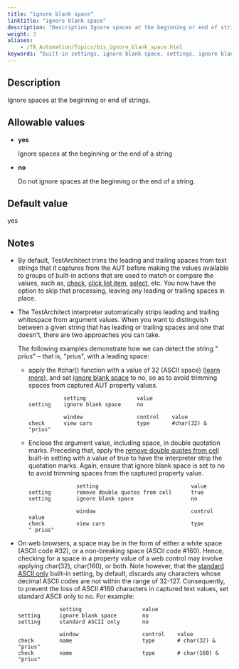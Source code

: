 ```yaml
--- 
title: "ignore blank space"
linktitle: "ignore blank space"
description: "Description Ignore spaces at the beginning or end of strings. Allowable values yes Ignore spaces at the beginning or the end of a string no Do not ignore spaces at the beginning or the end of a ..."
weight: 3
aliases: 
    - /TA_Automation/Topics/bis_ignore_blank_space.html
keywords: "built-in settings, ignore blank space, settings, ignore blank space (settings), ignore blank space, ignore spaces at the beginning or end of strings, remove both leading and trailing whitespace from strings, trim spaces from beginning and end of strings, strip all spaces at both beginning and ending of string"
---
```


## Description

Ignore spaces at the beginning or end of strings.

## Allowable values

-   **yes**

    Ignore spaces at the beginning or the end of a string

-   **no**

    Do not ignore spaces at the beginning or the end of a string.


## Default value

yes

## Notes

-   By default, TestArchitect trims the leading and trailing spaces from text strings that it captures from the AUT before making the values available to groups of built-in actions that are used to match or compare the values, such as, [check](/automation-guide/action-based-testing-language/built-in-actions/user-interface-actions/control-element/check), [click list item](/automation-guide/action-based-testing-language/built-in-actions/user-interface-actions/list-table-grid/click-list-item), [select](/automation-guide/action-based-testing-language/built-in-actions/user-interface-actions/list-table-grid/select), etc. You now have the option to skip that processing, leaving any leading or trailing spaces in place.
-   The TestArchitect interpreter automatically strips leading and trailing whitespace from argument values. When you want to distinguish between a given string that has leading or trailing spaces and one that doesn't, there are two approaches you can take.

    The following examples demonstrate how we can detect the string " prius" – that is, "prius", with a leading space:

    -   apply the \#char\(\) function with a value of 32 \(ASCII space\) \([learn more](/automation-guide/action-based-testing-language/the-test-language/functions/string-functions/char)\), and set [ignore blank space](/automation-guide/action-based-testing-language/built-in-settings/value-settings/ignore-blank-space) to no, so as to avoid trimming spaces from captured AUT property values.

        ```
                   setting                value
        setting    ignore blank space     no
        
                   window                 control    value
        check      view cars              type       #char(32) & "prius"
        ```

    -   Enclose the argument value, including space, in double quotation marks. Preceding that, apply the [remove double quotes from cell](/automation-guide/action-based-testing-language/built-in-settings/value-settings/remove-double-quotes-from-cells) built-in setting with a value of true to have the interpreter strip the quotation marks. Again, ensure that ignore blank space is set to no to avoid trimming spaces from the captured property value.

        ```
                       setting                             value
        setting        remove double quotes from cell      true
        setting        ignore blank space                  no
                                        
                       window                              control      value
        check          view cars                           type         " prius" 
        ```

-   On web browsers, a space may be in the form of either a white space \(ASCII code \#32\), or a non-breaking space \(ASCII code \#160\). Hence, checking for a space in a property value of a web control may involve applying char\(32\), char\(160\), or both. Note however, that the [standard ASCII only](/automation-guide/action-based-testing-language/built-in-settings/value-settings/standard-ascii-only) built-in setting, by default, discards any characters whose decimal ASCII codes are not within the range of 32-127. Consequently, to prevent the loss of ASCII \#160 characters in captured text values, set standard ASCII only to no. For example:

    ```
                 setting                   value
    setting      ignore blank space        no
    setting      standard ASCII only       no
    
                 window                    control    value
    check        name                      type       # char(32) & "prius"
    check        name                      type       # char(160) & "prius"
    ```





